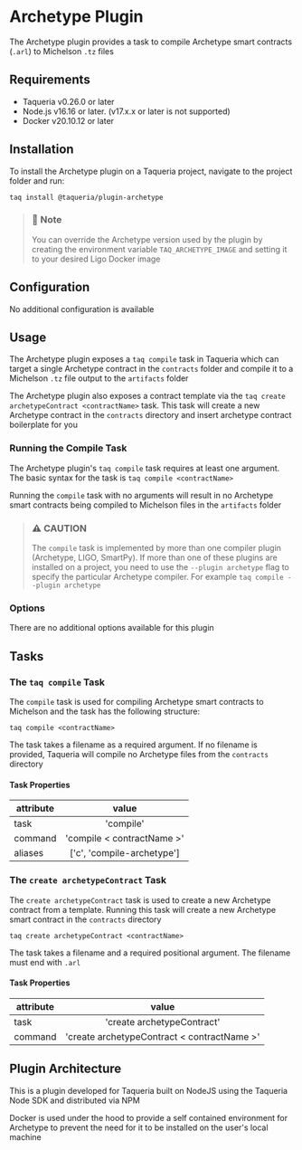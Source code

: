 # Archetype Plugin

The Archetype plugin provides a task to compile Archetype smart contracts (`.arl`) to Michelson `.tz` files

## Requirements

- Taqueria v0.26.0 or later
- Node.js v16.16 or later. (v17.x.x or later is not supported)
- Docker v20.10.12 or later

## Installation

To install the Archetype plugin on a Taqueria project, navigate to the project folder and run:
```shell
taq install @taqueria/plugin-archetype
```

> ### :page_with_curl: Note
> You can override the Archetype version used by the plugin by creating the environment variable `TAQ_ARCHETYPE_IMAGE` and setting it to your desired Ligo Docker image

## Configuration

No additional configuration is available

## Usage

The Archetype plugin exposes a `taq compile` task in Taqueria which can target a single Archetype contract in the `contracts` folder and compile it to a Michelson `.tz` file output to the `artifacts` folder

The Archetype plugin also exposes a contract template via the `taq create archetypeContract <contractName>` task. This task will create a new Archetype contract in the `contracts` directory and insert archetype contract boilerplate for you

### Running the Compile Task

The Archetype plugin's `taq compile` task requires at least one argument. The basic syntax for the task is `taq compile <contractName>`

Running the `compile` task with no arguments will result in no Archetype smart contracts being compiled to Michelson files in the `artifacts` folder

> ### :warning: CAUTION
> The `compile` task is implemented by more than one compiler plugin (Archetype, LIGO, SmartPy). If more than one of these plugins are installed on a project, you need to use the `--plugin archetype` flag to specify the particular Archetype compiler. For example `taq compile --plugin archetype`

### Options

There are no additional options available for this plugin

## Tasks

### The `taq compile` Task

The `compile` task is used for compiling Archetype smart contracts to Michelson and the task has the following structure:

```shell
taq compile <contractName>
```

The task takes a filename as a required argument. If no filename is provided, Taqueria will compile no Archetype files from the `contracts` directory

#### Task Properties

|  attribute |  value                        | 
|------------|:-----------------------------:|
|  task      | 'compile'                     | 
|  command   | 'compile < contractName >'    | 
|  aliases   | ['c', 'compile-archetype']    |  

### The `create archetypeContract` Task

The `create archetypeContract` task is used to create a new Archetype contract from a template. Running this task will create a new Archetype smart contract in the `contracts` directory
    
```shell
taq create archetypeContract <contractName>
```

The task takes a filename and a required positional argument. The filename must end with `.arl`

#### Task Properties

|  attribute |  value                                         | 
|------------|:----------------------------------------------:|
|  task      | 'create archetypeContract'                     | 
|  command   | 'create archetypeContract < contractName >'    | 

## Plugin Architecture

This is a plugin developed for Taqueria built on NodeJS using the Taqueria Node SDK and distributed via NPM

Docker is used under the hood to provide a self contained environment for Archetype to prevent the need for it to be installed on the user's local machine